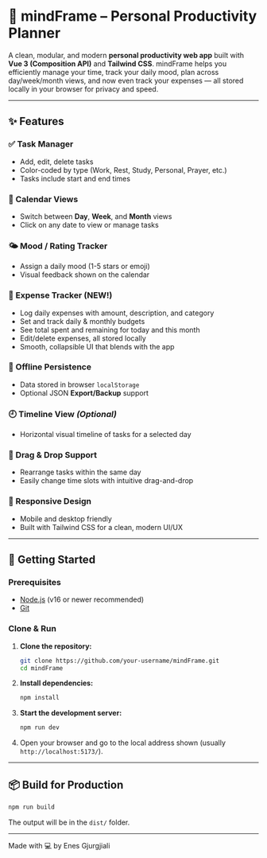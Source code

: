 # 🧠 mindFrame – Personal Productivity Planner

A clean, modular, and modern **personal productivity web app** built with **Vue 3 (Composition API)** and **Tailwind CSS**. mindFrame helps you efficiently manage your time, track your daily mood, plan across day/week/month views, and now even track your expenses — all stored locally in your browser for privacy and speed.

---

## ✨ Features

### ✅ Task Manager

- Add, edit, delete tasks
- Color-coded by type (Work, Rest, Study, Personal, Prayer, etc.)
- Tasks include start and end times

### 📅 Calendar Views

- Switch between **Day**, **Week**, and **Month** views
- Click on any date to view or manage tasks

### 🌤️ Mood / Rating Tracker

- Assign a daily mood (1-5 stars or emoji)
- Visual feedback shown on the calendar

### 💸 Expense Tracker (NEW!)

- Log daily expenses with amount, description, and category
- Set and track daily & monthly budgets
- See total spent and remaining for today and this month
- Edit/delete expenses, all stored locally
- Smooth, collapsible UI that blends with the app

### 💾 Offline Persistence

- Data stored in browser `localStorage`
- Optional JSON **Export/Backup** support

### 🕘 Timeline View _(Optional)_

- Horizontal visual timeline of tasks for a selected day

### 🔄 Drag & Drop Support

- Rearrange tasks within the same day
- Easily change time slots with intuitive drag-and-drop

### 📱 Responsive Design

- Mobile and desktop friendly
- Built with Tailwind CSS for a clean, modern UI/UX

---

## 🚀 Getting Started

### Prerequisites

- [Node.js](https://nodejs.org/) (v16 or newer recommended)
- [Git](https://git-scm.com/)

### Clone & Run

1. **Clone the repository:**
   ```bash
   git clone https://github.com/your-username/mindFrame.git
   cd mindFrame
   ```
2. **Install dependencies:**
   ```bash
   npm install
   ```
3. **Start the development server:**
   ```bash
   npm run dev
   ```
4. Open your browser and go to the local address shown (usually `http://localhost:5173/`).

---

## 📦 Build for Production

```bash
npm run build
```

The output will be in the `dist/` folder.

---

Made with 💻 by Enes Gjurgjiali
